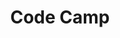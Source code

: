 ---
layout: categories/sub-category
title: Code Camp
sections:
    - "Setup"
    - "Databases"
    - "Static Sites"
    - "Applications"
---